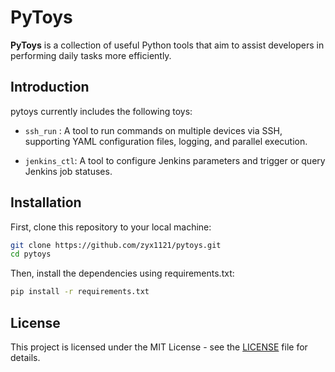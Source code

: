 # PyToys

**PyToys** is a collection of useful Python tools that aim to assist developers in performing daily tasks more efficiently.

## Introduction

pytoys currently includes the following toys:

- `ssh_run` : A tool to run commands on multiple devices via SSH, supporting YAML configuration files, logging, and parallel execution.

- `jenkins_ctl`: A tool to configure Jenkins parameters and trigger or query Jenkins job statuses.

## Installation

First, clone this repository to your local machine:

```bash
git clone https://github.com/zyx1121/pytoys.git
cd pytoys
```
Then, install the dependencies using requirements.txt:

```bash
pip install -r requirements.txt
```

## License

This project is licensed under the MIT License - see the [LICENSE](./LICENSE) file for details.
